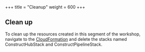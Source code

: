 +++
title = "Cleanup"
weight = 600
+++

## Clean up

To clean up the resources created in this segment of the workshop, navigate to the <a href="https://console.aws.amazon.com/cloudformation" target="_blank">CloudFormation</a> and delete the stacks named ConstructHubStack and ConstructPipelineStack.
